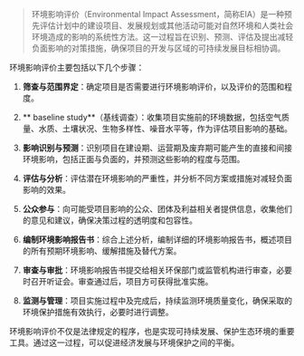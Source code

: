 > 环境影响评价（Environmental Impact Assessment，简称EIA）是一种预先评估计划中的建设项目、发展规划或其他活动可能对自然环境和人类社会环境造成的影响的系统性方法。这一过程旨在识别、预测、评估及提出减轻负面影响的对策措施，确保项目的开发与区域的可持续发展目标相协调。

环境影响评价主要包括以下几个步骤：

1. **筛查与范围界定**：确定项目是否需要进行环境影响评价，以及评价的范围和程度。

2. ** baseline study**（基线调查）：收集项目实施前的环境数据，包括空气质量、水质、土壤状况、生物多样性、噪音水平等，作为评估项目影响的基础。

3. **影响识别与预测**：识别项目在建设期、运营期及废弃期可能产生的直接和间接环境影响，包括正面与负面的，并预测这些影响的程度与范围。

4. **评估与分析**：评估潜在环境影响的严重性，并分析不同方案或措施对减轻负面影响的效果。

5. **公众参与**：向可能受项目影响的公众、团体及利益相关者提供信息，收集他们的意见和建议，确保决策过程的透明度和包容性。

6. **编制环境影响报告书**：综合上述分析，编制详细的环境影响报告书，概述项目的所有预期环境影响、缓解措施及替代方案。

7. **审查与审批**：环境影响报告书提交给相关环保部门或监管机构进行审查，必要时召开听证会。审查通过后，项目方可获得批准实施。

8. **监测与管理**：项目实施过程中及完成后，持续监测环境质量变化，确保采取的环境保护措施有效执行，必要时进行调整。

环境影响评价不仅是法律规定的程序，也是实现可持续发展、保护生态环境的重要工具。通过这一过程，可以促进经济发展与环境保护之间的平衡。